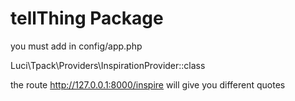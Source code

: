 # tellThing Package
you must add in config/app.php

  Luci\Tpack\Providers\InspirationProvider::class
  
  
  the route http://127.0.0.1:8000/inspire will give you different quotes
